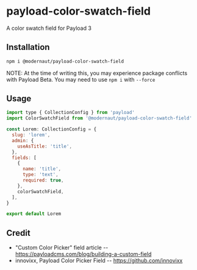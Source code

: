 # payload-color-swatch-field

A color swatch field for Payload 3

## Installation

```bash
npm i @modernaut/payload-color-swatch-field
```

NOTE: At the time of writing this, you may experience package conflicts with Payload Beta. You may need to use `npm i` with `--force`

## Usage

```js
import type { CollectionConfig } from 'payload'
import ColorSwatchField from '@modernaut/payload-color-swatch-field'

const Lorem: CollectionConfig = {
  slug: 'lorem',
  admin: {
    useAsTitle: 'title',
  },
  fields: [
    {
      name: 'title',
      type: 'text',
      required: true,
    },
    colorSwatchField,
  ],
}

export default Lorem
```

## Credit

- "Custom Color Picker" field article -- https://payloadcms.com/blog/building-a-custom-field
- innovixx, Payload Color Picker Field -- https://github.com/innovixx
